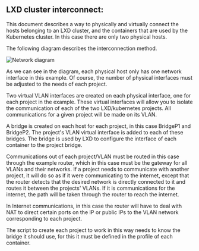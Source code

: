 ## LXD cluster interconnect:

This document describes a way to physically and virtually connect the hosts belonging to an LXD cluster, and the containers that are used by the Kubernetes cluster. In this case there are only two physical hosts.

The following diagram describes the interconnection method.

![Network diagram](assets/cluster-example1.vpd.png)

As we can see in the diagram, each physical host only has one network interface in this example. Of course, the number of physical interfaces must be adjusted to the needs of each project.

Two virtual VLAN interfaces are created on each physical interface, one for each project in the example. These virtual interfaces will allow you to isolate the communication of each of the two LXD/kubernetes projects. All communications for a given project will be made on its VLAN.

A bridge is created on each host for each project, in this case BridgeP1 and BridgeP2. The project's VLAN virtual interface is added to each of these bridges. The bridge is used by LXD to configure the interface of each container to the project bridge.

Communications out of each project/VLAN must be routed in this case through the example router, which in this case must be the gateway for all VLANs and their networks. If a project needs to communicate with another project, it will do so as if it were communicating to the internet, except that the router detects that the desired network is directly connected to it and routes it between the projects' VLANs. If it is communications for the internet, the path will be taken through the router to reach the internet.

In Internet communications, in this case the router will have to deal with NAT to direct certain ports on the IP or public IPs to the VLAN network corresponding to each project.

The script to create each project to work in this way needs to know the bridge it should use, for this it must be defined in the profile of each container.
